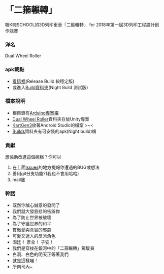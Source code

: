 # 「二箍輾轉」 #

吸K嗨SCHOOL的3D列印車車「二箍輾轉」 for 2018年第一屆3D列印工程設計創作競賽

### 洋名 ###
Dual Wheel Roller

### apk載點 ###
- [看這裡](https://github.com/JCxYIS/Dual-Wheel-Roller/releases)(Release Build 較穩定版)
- 或進入[Build資料夾](https://github.com/JCxYIS/Dual-Wheel-Roller/tree/master/Builds)(Night Build 測試版)

### 檔案說明 ###
- 根目錄有[Arduino專案檔](https://github.com/JCxYIS/Dual-Wheel-Roller/blob/master/Kart_gen3_ForCompetition.ino)
- [Dual Wheel Roller](https://github.com/JCxYIS/Dual-Wheel-Roller/tree/master/Dual%20Wheel%20Roller)資料夾存放Unity專案
- [KartGen3](https://github.com/JCxYIS/Dual-Wheel-Roller/tree/master/KartGen3)放著Android Studio的檔案 >~<
- [Builds](https://github.com/JCxYIS/Dual-Wheel-Roller/tree/master/Builds)資料夾有可安裝的apk(Night build)檔

### 貢獻 ###
想協助改進這個碗糕？你可以
1. 在上面[Issues](https://github.com/JCxYIS/Dual-Wheel-Roller/issues)的地方提報你遭遇的BUG或想法
2. 善用git分支功能?(我也不會用哈哈)
3. mail[我](mailto:jsn811@gmail.com)

### 幹話 ###
- 既然你誠心誠意的發問了
- 我們就大發慈悲的告訴你
- 為了防止世界被破壞
- 為了守護世界的和平
- 貫徹愛與真實的邪惡
- 可愛又迷人的反派角色
- 固廷！ 彥全！ 子安！
- 我們是穿梭在銀河中的「二箍輾轉」駕駛員
- 白洞、白色的明天正等著我們
- 就是這樣喵！
- 所南司內~
